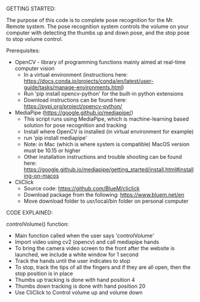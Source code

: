 GETTING STARTED:

The purpose of this code is to complete pose recognition for the Mr. Remote system. The pose recognition system controls the volume on your computer with detecting the thumbs up and down pose, and the stop pose to stop volume control. 

Prerequisites:
- OpenCV - library of programming functions mainly aimed at real-time computer vision
   - In a virtual environment (instructions here: https://docs.conda.io/projects/conda/en/latest/user-guide/tasks/manage-environments.html)
   - Run 'pip install opencv-python' for the built-in python extensions
   - Download instructions can be found here: https://pypi.org/project/opencv-python/ 
- MediaPipe (https://google.github.io/mediapipe/) 
  - This script runs using MediaPipe, which is machine-learning based solution for pose recognition and tracking
  - Install where OpenCV is installed (in virtual environment for example)
  - run 'pip install mediapipe'
  - Note: in Mac (which is where system is compatible) MacOS version must be 10.15 or higher
  - Other installation instructions and trouble shooting can be found here: https://google.github.io/mediapipe/getting_started/install.html#installing-on-macos
- CliClick 
   - Source code: https://github.com/BlueM/cliclick
   - Download package from the following: https://www.bluem.net/en 
   - Move download folder to usr/local/bin folder on personal computer


CODE EXPLAINED:

controlVolume() function:
   - Main function called when the user says 'controlVolume'
   - Import video using cv2 (opencv) and call mediapipe hands
   - To bring the camera video screen to the front after the website is launched, we include a white window for 1 second
   - Track the hands until the user indicates to stop
   - To stop, track the tips of all the fingers and if they are all open, then the stop position is in place
   - Thumbs up tracking is done with hand position 4
   - Thumbs down tracking is done with hand position 20
   - Use CliClick to Control volume up and volume down 
